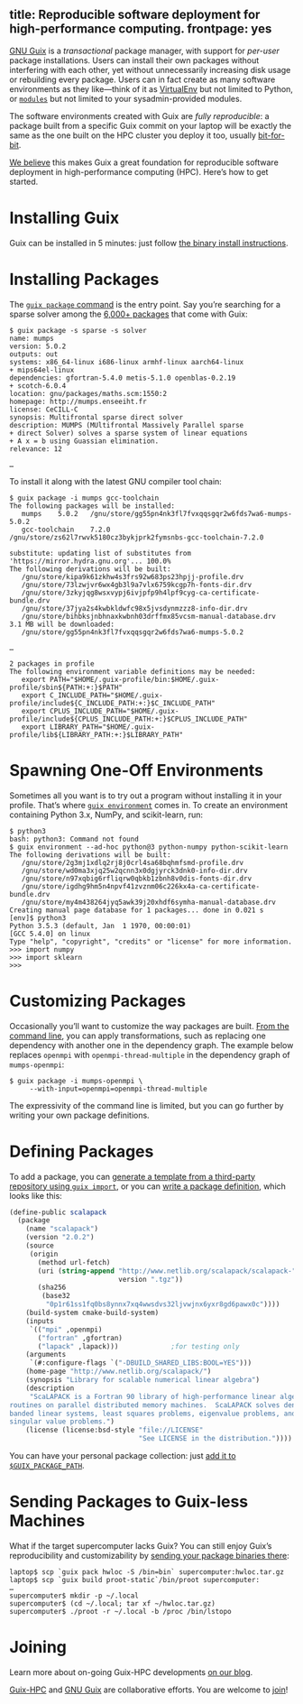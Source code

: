 title: Reproducible software deployment for high-performance computing.
frontpage: yes
---

[GNU Guix](https://www.gnu.org/software/guix/) is a *transactional*
package manager, with support for *per-user* package installations.
Users can install their own packages without interfering with each
other, yet without unnecessarily increasing disk usage or rebuilding
every package.  Users can in fact create as many software environments
as they like—think of it
as [VirtualEnv](https://virtualenv.pypa.io/en/stable/) but not limited
to Python, or [`modules`](http://modules.sourceforge.net/) but not
limited to your sysadmin-provided modules.

The software environments created with Guix are _fully reproducible_: a
package built from a specific Guix commit on your laptop will be exactly
the same as the one built on the HPC cluster you deploy it too, usually
[bit-for-bit](https://reproducible-builds.org/docs/definition/).

[We believe](/about) this makes Guix a great foundation for
reproducible software deployment in high-performance computing (HPC).
Here’s how to get started.

# Installing Guix

Guix can be installed in 5 minutes: just
follow
[the binary install instructions](https://www.gnu.org/software/guix/manual/html_node/Binary-Installation.html).

# Installing Packages

The
[`guix package` command](https://www.gnu.org/software/guix/manual/html_node/Invoking-guix-package.html) is
the entry point.  Say you’re searching for a sparse solver among the
[6,000+ packages](/browse) that come with Guix:

```
$ guix package -s sparse -s solver
name: mumps
version: 5.0.2
outputs: out
systems: x86_64-linux i686-linux armhf-linux aarch64-linux
+ mips64el-linux
dependencies: gfortran-5.4.0 metis-5.1.0 openblas-0.2.19
+ scotch-6.0.4
location: gnu/packages/maths.scm:1550:2
homepage: http://mumps.enseeiht.fr
license: CeCILL-C
synopsis: Multifrontal sparse direct solver
description: MUMPS (MUltifrontal Massively Parallel sparse
+ direct Solver) solves a sparse system of linear equations
+ A x = b using Guassian elimination.
relevance: 12

…
```

To install it along with the latest GNU compiler tool chain:

```
$ guix package -i mumps gcc-toolchain
The following packages will be installed:
   mumps	5.0.2	/gnu/store/gg55pn4nk3fl7fvxqqsgqr2w6fds7wa6-mumps-5.0.2
   gcc-toolchain	7.2.0	/gnu/store/zs62l7rwvk5180cz3bykjprk2fymsnbs-gcc-toolchain-7.2.0

substitute: updating list of substitutes from 'https://mirror.hydra.gnu.org'... 100.0%
The following derivations will be built:
   /gnu/store/kipa9k61zkhw4s3frs92w683ps23hpjj-profile.drv
   /gnu/store/73lzwjvr6wx4gb3l9a7vlx6759kcgp7h-fonts-dir.drv
   /gnu/store/3zkyjqg8wsxvypj6ivjpfp9h4lpf9cyg-ca-certificate-bundle.drv
   /gnu/store/37jya2s4kwbkldwfc98x5jvsdynmzzz8-info-dir.drv
   /gnu/store/bihbksjnbhnaxkwbnh03drffmx85vcsm-manual-database.drv
3.1 MB will be downloaded:
   /gnu/store/gg55pn4nk3fl7fvxqqsgqr2w6fds7wa6-mumps-5.0.2

…

2 packages in profile
The following environment variable definitions may be needed:
   export PATH="$HOME/.guix-profile/bin:$HOME/.guix-profile/sbin${PATH:+:}$PATH"
   export C_INCLUDE_PATH="$HOME/.guix-profile/include${C_INCLUDE_PATH:+:}$C_INCLUDE_PATH"
   export CPLUS_INCLUDE_PATH="$HOME/.guix-profile/include${CPLUS_INCLUDE_PATH:+:}$CPLUS_INCLUDE_PATH"
   export LIBRARY_PATH="$HOME/.guix-profile/lib${LIBRARY_PATH:+:}$LIBRARY_PATH"
```

# Spawning One-Off Environments

Sometimes all you want is to try out a program without installing it in
your profile.  That’s
where
[`guix environment`](https://www.gnu.org/software/guix/manual/html_node/Invoking-guix-environment.html) comes
in.  To create an environment containing Python 3.x, NumPy, and
scikit-learn, run:

```
$ python3
bash: python3: Command not found
$ guix environment --ad-hoc python@3 python-numpy python-scikit-learn
The following derivations will be built:
   /gnu/store/2g3mj1xdlq2rj8j0crl4sa68bqhmfsmd-profile.drv
   /gnu/store/wd0ma3xjq25w2qcnn3x0dgjyrck3dnk0-info-dir.drv
   /gnu/store/n97xqbig6rfliqrw0qbkb1zbnh8v0dis-fonts-dir.drv
   /gnu/store/igdhg9hm5n4npvf41zvznm06c226kx4a-ca-certificate-bundle.drv
   /gnu/store/my4m438264jyq5awk39j20xhdf6symha-manual-database.drv
Creating manual page database for 1 packages... done in 0.021 s
[env]$ python3
Python 3.5.3 (default, Jan  1 1970, 00:00:01) 
[GCC 5.4.0] on linux
Type "help", "copyright", "credits" or "license" for more information.
>>> import numpy
>>> import sklearn
>>>
```

# Customizing Packages

Occasionally you’ll want to customize the way packages are
built.
[From the command line](https://www.gnu.org/software/guix/manual/html_node/Package-Transformation-Options.html),
you can apply transformations, such as replacing one dependency
with another one in the dependency graph.  The example below replaces
`openmpi` with `openmpi-thread-multiple` in the dependency graph of
`mumps-openmpi`:

```
$ guix package -i mumps-openmpi \
     --with-input=openmpi=openmpi-thread-multiple
```

The expressivity of the command line is limited, but you can go further
by writing your own package definitions.

# Defining Packages

To add a package, you
can
[generate a template from a third-party repository using `guix import`](https://www.gnu.org/software/guix/manual/html_node/Invoking-guix-import.html),
or you
can
[write a package definition](https://www.gnu.org/software/guix/manual/html_node/Defining-Packages.html),
which looks like this:

```scheme
(define-public scalapack
  (package
    (name "scalapack")
    (version "2.0.2")
    (source
     (origin
       (method url-fetch)
       (uri (string-append "http://www.netlib.org/scalapack/scalapack-"
                           version ".tgz"))
       (sha256
        (base32
         "0p1r61ss1fq0bs8ynnx7xq4wwsdvs32ljvwjnx6yxr8gd6pawx0c"))))
    (build-system cmake-build-system)
    (inputs
     `(("mpi" ,openmpi)
       ("fortran" ,gfortran)
       ("lapack" ,lapack)))             ;for testing only
    (arguments
     `(#:configure-flags `("-DBUILD_SHARED_LIBS:BOOL=YES")))
    (home-page "http://www.netlib.org/scalapack/")
    (synopsis "Library for scalable numerical linear algebra")
    (description
     "ScaLAPACK is a Fortran 90 library of high-performance linear algebra
routines on parallel distributed memory machines.  ScaLAPACK solves dense and
banded linear systems, least squares problems, eigenvalue problems, and
singular value problems.")
    (license (license:bsd-style "file://LICENSE"
                                "See LICENSE in the distribution."))))
```

You can have your personal package collection:
just
[add it to `$GUIX_PACKAGE_PATH`](https://www.gnu.org/software/guix/manual/html_node/Package-Modules.html).

# Sending Packages to Guix-less Machines

What if the target supercomputer lacks Guix?  You can still enjoy Guix’s
reproducibility and customizability by [sending your package binaries
there](/blog/2017/10/using-guix-without-being-root/):

```
laptop$ scp `guix pack hwloc -S /bin=bin` supercomputer:hwloc.tar.gz
laptop$ scp `guix build proot-static`/bin/proot supercomputer:
…
supercomputer$ mkdir -p ~/.local
supercomputer$ (cd ~/.local; tar xf ~/hwloc.tar.gz)
supercomputer$ ./proot -r ~/.local -b /proc /bin/lstopo
```

# Joining

Learn more about on-going Guix-HPC developments [on our blog](/blog).

[Guix-HPC](/about)
and [GNU Guix](https://www.gnu.org/software/guix/) are collaborative
efforts.  You are welcome to [join](/about)!
